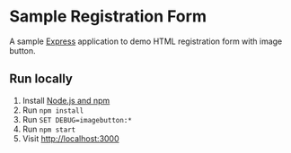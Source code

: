 # Sample Registration Form

A sample [Express](http://expressjs.com/) application to demo HTML registration form with image button.

## Run locally

1. Install [Node.js and npm](https://nodejs.org/)
1. Run `npm install`
1. Run `SET DEBUG=imagebutton:*`
1. Run `npm start`
1. Visit [http://localhost:3000](http://localhost:3000)


